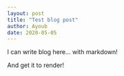 ```yaml
---
layout: post
title: "Test blog post"
author: Ayoub
date: 2020-05-05
---
```


I can write blog here... with markdown!

And get it to render!
